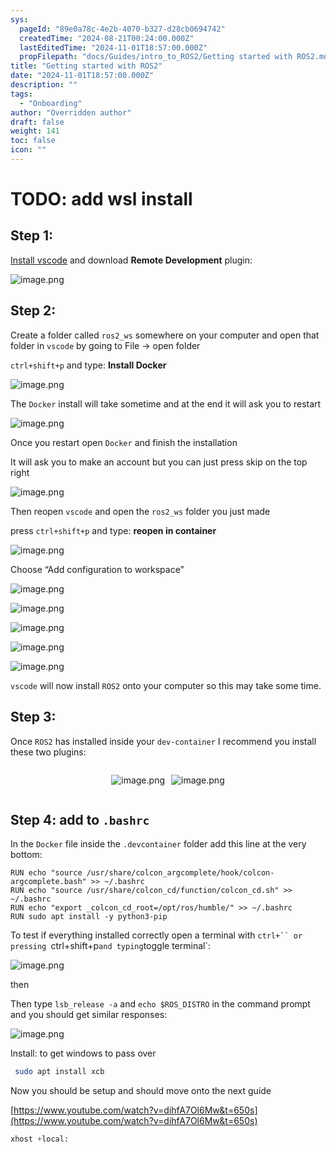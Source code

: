 ```yaml
---
sys:
  pageId: "89e0a78c-4e2b-4070-b327-d28cb0694742"
  createdTime: "2024-08-21T00:24:00.000Z"
  lastEditedTime: "2024-11-01T18:57:00.000Z"
  propFilepath: "docs/Guides/intro_to_ROS2/Getting started with ROS2.md"
title: "Getting started with ROS2"
date: "2024-11-01T18:57:00.000Z"
description: ""
tags:
  - "Onboarding"
author: "Overridden author"
draft: false
weight: 141
toc: false
icon: ""
---
```


# TODO: add wsl install

## Step 1:

[Install vscode](https://code.visualstudio.com/download) and download **Remote Development** plugin:

![image.png](https://prod-files-secure.s3.us-west-2.amazonaws.com/d518164a-d88e-44d1-a4ee-3adb3bd8bce0/efb52993-1881-4a40-b95e-6f020334f022/image.png?X-Amz-Algorithm=AWS4-HMAC-SHA256&X-Amz-Content-Sha256=UNSIGNED-PAYLOAD&X-Amz-Credential=ASIAZI2LB466WJLQYZIF%2F20250218%2Fus-west-2%2Fs3%2Faws4_request&X-Amz-Date=20250218T040949Z&X-Amz-Expires=3600&X-Amz-Security-Token=IQoJb3JpZ2luX2VjEFwaCXVzLXdlc3QtMiJHMEUCIQDHGck%2FL1FKeii1sAfab0WB81gxuBv9vjfaFY473dpxbgIgRA9quRR8J5TsJDSiCjm8Pxl%2FhwjP5M676RTbEUK1tHwqiAQIhf%2F%2F%2F%2F%2F%2F%2F%2F%2F%2FARAAGgw2Mzc0MjMxODM4MDUiDGspVN9YCa0t0YM%2F2CrcAy2ilzEalFU71M5BXW1qEbEgN3v4%2FIAXxhAastbSb9W1%2BOGZvopqmBOb0iPGXa0icCBD3eTY49iOLOcAX3cR1LvUkb6JBJeFOoVFK0inyQVJci%2FuHmoZojxk0RbeePwUfDYC1ll4SmN4Rpd06GLGwrLdlVOkqz1zLeog20GwdqACQItFaxUUVR5Xx39tNQEkXa3LKp9i%2FWuP1AQsNH6M1DDAkTqSfgf8X3MWil3xZcYjJucs6fc8YtAWbLuB3tQoui%2BkXXn%2Bks8M8S%2BtmR7Rp63ppAr4x4Da9VO9wvB48e2G7uYzo57D19RY8LLeHkOVgRFuD%2Bein5mrotKRDpvun2tJOJklSqgwuq3TN%2FSTiubbjF9XLOda91nvCRPm7VnqnMUaUf%2B5Depy%2Fsa19BVEsorRTLsHat5QdGGOTSOFf5q%2BoXiejh%2B%2FK2q6vWeQwwoVdHQq1JrK%2BGKctSgjrfeJ7I%2FQM3zBbjlRfGPEWuDKZq%2BYGjEAdDaA1TeSnYa5S%2BcWHJCe%2Br%2BSpp4Vy6fXjLWHwh8Pl%2B76ysfNuvxi6Wb7Clk2gIS7dlJqaOh2rMxfD2a3glIDk0cqL8%2F3VgYrd5Qwv45GAseKsov0w%2BJQBOI2uFIpAklFft0XI5GbRLlKMN%2BM0L0GOqUBFZtAleEGgSR7cZznwWElcqUkcf4D3OhiwBRSRVJQEQsX8q52M8K5eb1LDgFtBmgAbTXwttGiwre%2FssMdHO4sjN%2FTUIy526%2BnrVnLfG4eCGKID0iMd8preuJvosucwHV85dJQkV2EFP9EIR%2FgEseD%2BEIPZgxq9ECDxkfNLI0XkkKMm7iMMNmC7eassywbJcPLpx%2Boc%2FX6%2BU%2FPdHkxCDAMOeDx9%2FXI&X-Amz-Signature=8a2c96e2f05e5b204f49ec1d6d81f40aed24f05316f1b7359f962122837dea7d&X-Amz-SignedHeaders=host&x-id=GetObject)

## Step 2:

Create a folder called `ros2_ws` somewhere on your computer and open that folder in `vscode` by going to File → open folder 

`ctrl+shift+p` and type: **Install Docker**

![image.png](https://prod-files-secure.s3.us-west-2.amazonaws.com/d518164a-d88e-44d1-a4ee-3adb3bd8bce0/2269dc0e-1cd5-47ff-bceb-c04ad9b2eab0/image.png?X-Amz-Algorithm=AWS4-HMAC-SHA256&X-Amz-Content-Sha256=UNSIGNED-PAYLOAD&X-Amz-Credential=ASIAZI2LB466WJLQYZIF%2F20250218%2Fus-west-2%2Fs3%2Faws4_request&X-Amz-Date=20250218T040949Z&X-Amz-Expires=3600&X-Amz-Security-Token=IQoJb3JpZ2luX2VjEFwaCXVzLXdlc3QtMiJHMEUCIQDHGck%2FL1FKeii1sAfab0WB81gxuBv9vjfaFY473dpxbgIgRA9quRR8J5TsJDSiCjm8Pxl%2FhwjP5M676RTbEUK1tHwqiAQIhf%2F%2F%2F%2F%2F%2F%2F%2F%2F%2FARAAGgw2Mzc0MjMxODM4MDUiDGspVN9YCa0t0YM%2F2CrcAy2ilzEalFU71M5BXW1qEbEgN3v4%2FIAXxhAastbSb9W1%2BOGZvopqmBOb0iPGXa0icCBD3eTY49iOLOcAX3cR1LvUkb6JBJeFOoVFK0inyQVJci%2FuHmoZojxk0RbeePwUfDYC1ll4SmN4Rpd06GLGwrLdlVOkqz1zLeog20GwdqACQItFaxUUVR5Xx39tNQEkXa3LKp9i%2FWuP1AQsNH6M1DDAkTqSfgf8X3MWil3xZcYjJucs6fc8YtAWbLuB3tQoui%2BkXXn%2Bks8M8S%2BtmR7Rp63ppAr4x4Da9VO9wvB48e2G7uYzo57D19RY8LLeHkOVgRFuD%2Bein5mrotKRDpvun2tJOJklSqgwuq3TN%2FSTiubbjF9XLOda91nvCRPm7VnqnMUaUf%2B5Depy%2Fsa19BVEsorRTLsHat5QdGGOTSOFf5q%2BoXiejh%2B%2FK2q6vWeQwwoVdHQq1JrK%2BGKctSgjrfeJ7I%2FQM3zBbjlRfGPEWuDKZq%2BYGjEAdDaA1TeSnYa5S%2BcWHJCe%2Br%2BSpp4Vy6fXjLWHwh8Pl%2B76ysfNuvxi6Wb7Clk2gIS7dlJqaOh2rMxfD2a3glIDk0cqL8%2F3VgYrd5Qwv45GAseKsov0w%2BJQBOI2uFIpAklFft0XI5GbRLlKMN%2BM0L0GOqUBFZtAleEGgSR7cZznwWElcqUkcf4D3OhiwBRSRVJQEQsX8q52M8K5eb1LDgFtBmgAbTXwttGiwre%2FssMdHO4sjN%2FTUIy526%2BnrVnLfG4eCGKID0iMd8preuJvosucwHV85dJQkV2EFP9EIR%2FgEseD%2BEIPZgxq9ECDxkfNLI0XkkKMm7iMMNmC7eassywbJcPLpx%2Boc%2FX6%2BU%2FPdHkxCDAMOeDx9%2FXI&X-Amz-Signature=81dd38d9c390fef9238e906543eabcbef2c351f0049e3d8b2bd8cb2a5961d94e&X-Amz-SignedHeaders=host&x-id=GetObject)

The `Docker` install will take sometime and at the end it will ask you to restart

![image.png](https://prod-files-secure.s3.us-west-2.amazonaws.com/d518164a-d88e-44d1-a4ee-3adb3bd8bce0/ed233f78-be33-4b1f-b89c-9c346c0e961e/image.png?X-Amz-Algorithm=AWS4-HMAC-SHA256&X-Amz-Content-Sha256=UNSIGNED-PAYLOAD&X-Amz-Credential=ASIAZI2LB466WJLQYZIF%2F20250218%2Fus-west-2%2Fs3%2Faws4_request&X-Amz-Date=20250218T040949Z&X-Amz-Expires=3600&X-Amz-Security-Token=IQoJb3JpZ2luX2VjEFwaCXVzLXdlc3QtMiJHMEUCIQDHGck%2FL1FKeii1sAfab0WB81gxuBv9vjfaFY473dpxbgIgRA9quRR8J5TsJDSiCjm8Pxl%2FhwjP5M676RTbEUK1tHwqiAQIhf%2F%2F%2F%2F%2F%2F%2F%2F%2F%2FARAAGgw2Mzc0MjMxODM4MDUiDGspVN9YCa0t0YM%2F2CrcAy2ilzEalFU71M5BXW1qEbEgN3v4%2FIAXxhAastbSb9W1%2BOGZvopqmBOb0iPGXa0icCBD3eTY49iOLOcAX3cR1LvUkb6JBJeFOoVFK0inyQVJci%2FuHmoZojxk0RbeePwUfDYC1ll4SmN4Rpd06GLGwrLdlVOkqz1zLeog20GwdqACQItFaxUUVR5Xx39tNQEkXa3LKp9i%2FWuP1AQsNH6M1DDAkTqSfgf8X3MWil3xZcYjJucs6fc8YtAWbLuB3tQoui%2BkXXn%2Bks8M8S%2BtmR7Rp63ppAr4x4Da9VO9wvB48e2G7uYzo57D19RY8LLeHkOVgRFuD%2Bein5mrotKRDpvun2tJOJklSqgwuq3TN%2FSTiubbjF9XLOda91nvCRPm7VnqnMUaUf%2B5Depy%2Fsa19BVEsorRTLsHat5QdGGOTSOFf5q%2BoXiejh%2B%2FK2q6vWeQwwoVdHQq1JrK%2BGKctSgjrfeJ7I%2FQM3zBbjlRfGPEWuDKZq%2BYGjEAdDaA1TeSnYa5S%2BcWHJCe%2Br%2BSpp4Vy6fXjLWHwh8Pl%2B76ysfNuvxi6Wb7Clk2gIS7dlJqaOh2rMxfD2a3glIDk0cqL8%2F3VgYrd5Qwv45GAseKsov0w%2BJQBOI2uFIpAklFft0XI5GbRLlKMN%2BM0L0GOqUBFZtAleEGgSR7cZznwWElcqUkcf4D3OhiwBRSRVJQEQsX8q52M8K5eb1LDgFtBmgAbTXwttGiwre%2FssMdHO4sjN%2FTUIy526%2BnrVnLfG4eCGKID0iMd8preuJvosucwHV85dJQkV2EFP9EIR%2FgEseD%2BEIPZgxq9ECDxkfNLI0XkkKMm7iMMNmC7eassywbJcPLpx%2Boc%2FX6%2BU%2FPdHkxCDAMOeDx9%2FXI&X-Amz-Signature=50e748acaf1f65ffa3c1bef0ea9ac7f51e0eaf5c35c00082573900c6dc3a8750&X-Amz-SignedHeaders=host&x-id=GetObject)

Once you restart open `Docker` and finish the installation

It will ask you to make an account but you can just press skip on the top right

![image.png](https://prod-files-secure.s3.us-west-2.amazonaws.com/d518164a-d88e-44d1-a4ee-3adb3bd8bce0/21010ad9-1659-4fd9-9f59-9932a09b2a3d/image.png?X-Amz-Algorithm=AWS4-HMAC-SHA256&X-Amz-Content-Sha256=UNSIGNED-PAYLOAD&X-Amz-Credential=ASIAZI2LB466WJLQYZIF%2F20250218%2Fus-west-2%2Fs3%2Faws4_request&X-Amz-Date=20250218T040949Z&X-Amz-Expires=3600&X-Amz-Security-Token=IQoJb3JpZ2luX2VjEFwaCXVzLXdlc3QtMiJHMEUCIQDHGck%2FL1FKeii1sAfab0WB81gxuBv9vjfaFY473dpxbgIgRA9quRR8J5TsJDSiCjm8Pxl%2FhwjP5M676RTbEUK1tHwqiAQIhf%2F%2F%2F%2F%2F%2F%2F%2F%2F%2FARAAGgw2Mzc0MjMxODM4MDUiDGspVN9YCa0t0YM%2F2CrcAy2ilzEalFU71M5BXW1qEbEgN3v4%2FIAXxhAastbSb9W1%2BOGZvopqmBOb0iPGXa0icCBD3eTY49iOLOcAX3cR1LvUkb6JBJeFOoVFK0inyQVJci%2FuHmoZojxk0RbeePwUfDYC1ll4SmN4Rpd06GLGwrLdlVOkqz1zLeog20GwdqACQItFaxUUVR5Xx39tNQEkXa3LKp9i%2FWuP1AQsNH6M1DDAkTqSfgf8X3MWil3xZcYjJucs6fc8YtAWbLuB3tQoui%2BkXXn%2Bks8M8S%2BtmR7Rp63ppAr4x4Da9VO9wvB48e2G7uYzo57D19RY8LLeHkOVgRFuD%2Bein5mrotKRDpvun2tJOJklSqgwuq3TN%2FSTiubbjF9XLOda91nvCRPm7VnqnMUaUf%2B5Depy%2Fsa19BVEsorRTLsHat5QdGGOTSOFf5q%2BoXiejh%2B%2FK2q6vWeQwwoVdHQq1JrK%2BGKctSgjrfeJ7I%2FQM3zBbjlRfGPEWuDKZq%2BYGjEAdDaA1TeSnYa5S%2BcWHJCe%2Br%2BSpp4Vy6fXjLWHwh8Pl%2B76ysfNuvxi6Wb7Clk2gIS7dlJqaOh2rMxfD2a3glIDk0cqL8%2F3VgYrd5Qwv45GAseKsov0w%2BJQBOI2uFIpAklFft0XI5GbRLlKMN%2BM0L0GOqUBFZtAleEGgSR7cZznwWElcqUkcf4D3OhiwBRSRVJQEQsX8q52M8K5eb1LDgFtBmgAbTXwttGiwre%2FssMdHO4sjN%2FTUIy526%2BnrVnLfG4eCGKID0iMd8preuJvosucwHV85dJQkV2EFP9EIR%2FgEseD%2BEIPZgxq9ECDxkfNLI0XkkKMm7iMMNmC7eassywbJcPLpx%2Boc%2FX6%2BU%2FPdHkxCDAMOeDx9%2FXI&X-Amz-Signature=c26a52132acd78beab4caeb8a463d18f8f63a69a784a33aeeb67facc19b2e6eb&X-Amz-SignedHeaders=host&x-id=GetObject)

Then reopen `vscode` and open the `ros2_ws` folder you just made

press `ctrl+shift+p` and type: **reopen in container**

![image.png](https://prod-files-secure.s3.us-west-2.amazonaws.com/d518164a-d88e-44d1-a4ee-3adb3bd8bce0/4e93b8c2-41ad-488c-8095-c74205196118/image.png?X-Amz-Algorithm=AWS4-HMAC-SHA256&X-Amz-Content-Sha256=UNSIGNED-PAYLOAD&X-Amz-Credential=ASIAZI2LB466WJLQYZIF%2F20250218%2Fus-west-2%2Fs3%2Faws4_request&X-Amz-Date=20250218T040949Z&X-Amz-Expires=3600&X-Amz-Security-Token=IQoJb3JpZ2luX2VjEFwaCXVzLXdlc3QtMiJHMEUCIQDHGck%2FL1FKeii1sAfab0WB81gxuBv9vjfaFY473dpxbgIgRA9quRR8J5TsJDSiCjm8Pxl%2FhwjP5M676RTbEUK1tHwqiAQIhf%2F%2F%2F%2F%2F%2F%2F%2F%2F%2FARAAGgw2Mzc0MjMxODM4MDUiDGspVN9YCa0t0YM%2F2CrcAy2ilzEalFU71M5BXW1qEbEgN3v4%2FIAXxhAastbSb9W1%2BOGZvopqmBOb0iPGXa0icCBD3eTY49iOLOcAX3cR1LvUkb6JBJeFOoVFK0inyQVJci%2FuHmoZojxk0RbeePwUfDYC1ll4SmN4Rpd06GLGwrLdlVOkqz1zLeog20GwdqACQItFaxUUVR5Xx39tNQEkXa3LKp9i%2FWuP1AQsNH6M1DDAkTqSfgf8X3MWil3xZcYjJucs6fc8YtAWbLuB3tQoui%2BkXXn%2Bks8M8S%2BtmR7Rp63ppAr4x4Da9VO9wvB48e2G7uYzo57D19RY8LLeHkOVgRFuD%2Bein5mrotKRDpvun2tJOJklSqgwuq3TN%2FSTiubbjF9XLOda91nvCRPm7VnqnMUaUf%2B5Depy%2Fsa19BVEsorRTLsHat5QdGGOTSOFf5q%2BoXiejh%2B%2FK2q6vWeQwwoVdHQq1JrK%2BGKctSgjrfeJ7I%2FQM3zBbjlRfGPEWuDKZq%2BYGjEAdDaA1TeSnYa5S%2BcWHJCe%2Br%2BSpp4Vy6fXjLWHwh8Pl%2B76ysfNuvxi6Wb7Clk2gIS7dlJqaOh2rMxfD2a3glIDk0cqL8%2F3VgYrd5Qwv45GAseKsov0w%2BJQBOI2uFIpAklFft0XI5GbRLlKMN%2BM0L0GOqUBFZtAleEGgSR7cZznwWElcqUkcf4D3OhiwBRSRVJQEQsX8q52M8K5eb1LDgFtBmgAbTXwttGiwre%2FssMdHO4sjN%2FTUIy526%2BnrVnLfG4eCGKID0iMd8preuJvosucwHV85dJQkV2EFP9EIR%2FgEseD%2BEIPZgxq9ECDxkfNLI0XkkKMm7iMMNmC7eassywbJcPLpx%2Boc%2FX6%2BU%2FPdHkxCDAMOeDx9%2FXI&X-Amz-Signature=a19e68b2a01e149290aef2be167b63496171860c4dcd4d20f87177fe8f5c885b&X-Amz-SignedHeaders=host&x-id=GetObject)

Choose “Add configuration to workspace”

![image.png](https://prod-files-secure.s3.us-west-2.amazonaws.com/d518164a-d88e-44d1-a4ee-3adb3bd8bce0/9560b282-5060-4989-ba37-97e7b2c22476/image.png?X-Amz-Algorithm=AWS4-HMAC-SHA256&X-Amz-Content-Sha256=UNSIGNED-PAYLOAD&X-Amz-Credential=ASIAZI2LB466WJLQYZIF%2F20250218%2Fus-west-2%2Fs3%2Faws4_request&X-Amz-Date=20250218T040949Z&X-Amz-Expires=3600&X-Amz-Security-Token=IQoJb3JpZ2luX2VjEFwaCXVzLXdlc3QtMiJHMEUCIQDHGck%2FL1FKeii1sAfab0WB81gxuBv9vjfaFY473dpxbgIgRA9quRR8J5TsJDSiCjm8Pxl%2FhwjP5M676RTbEUK1tHwqiAQIhf%2F%2F%2F%2F%2F%2F%2F%2F%2F%2FARAAGgw2Mzc0MjMxODM4MDUiDGspVN9YCa0t0YM%2F2CrcAy2ilzEalFU71M5BXW1qEbEgN3v4%2FIAXxhAastbSb9W1%2BOGZvopqmBOb0iPGXa0icCBD3eTY49iOLOcAX3cR1LvUkb6JBJeFOoVFK0inyQVJci%2FuHmoZojxk0RbeePwUfDYC1ll4SmN4Rpd06GLGwrLdlVOkqz1zLeog20GwdqACQItFaxUUVR5Xx39tNQEkXa3LKp9i%2FWuP1AQsNH6M1DDAkTqSfgf8X3MWil3xZcYjJucs6fc8YtAWbLuB3tQoui%2BkXXn%2Bks8M8S%2BtmR7Rp63ppAr4x4Da9VO9wvB48e2G7uYzo57D19RY8LLeHkOVgRFuD%2Bein5mrotKRDpvun2tJOJklSqgwuq3TN%2FSTiubbjF9XLOda91nvCRPm7VnqnMUaUf%2B5Depy%2Fsa19BVEsorRTLsHat5QdGGOTSOFf5q%2BoXiejh%2B%2FK2q6vWeQwwoVdHQq1JrK%2BGKctSgjrfeJ7I%2FQM3zBbjlRfGPEWuDKZq%2BYGjEAdDaA1TeSnYa5S%2BcWHJCe%2Br%2BSpp4Vy6fXjLWHwh8Pl%2B76ysfNuvxi6Wb7Clk2gIS7dlJqaOh2rMxfD2a3glIDk0cqL8%2F3VgYrd5Qwv45GAseKsov0w%2BJQBOI2uFIpAklFft0XI5GbRLlKMN%2BM0L0GOqUBFZtAleEGgSR7cZznwWElcqUkcf4D3OhiwBRSRVJQEQsX8q52M8K5eb1LDgFtBmgAbTXwttGiwre%2FssMdHO4sjN%2FTUIy526%2BnrVnLfG4eCGKID0iMd8preuJvosucwHV85dJQkV2EFP9EIR%2FgEseD%2BEIPZgxq9ECDxkfNLI0XkkKMm7iMMNmC7eassywbJcPLpx%2Boc%2FX6%2BU%2FPdHkxCDAMOeDx9%2FXI&X-Amz-Signature=7fb7fcdb58f3014b05e0bffd6f26dc8f94ae9cfda8b76b96a017eda27837ee83&X-Amz-SignedHeaders=host&x-id=GetObject)

![image.png](https://prod-files-secure.s3.us-west-2.amazonaws.com/d518164a-d88e-44d1-a4ee-3adb3bd8bce0/2ee63f81-886b-48e8-a553-dc6e5eac99e4/image.png?X-Amz-Algorithm=AWS4-HMAC-SHA256&X-Amz-Content-Sha256=UNSIGNED-PAYLOAD&X-Amz-Credential=ASIAZI2LB466WJLQYZIF%2F20250218%2Fus-west-2%2Fs3%2Faws4_request&X-Amz-Date=20250218T040949Z&X-Amz-Expires=3600&X-Amz-Security-Token=IQoJb3JpZ2luX2VjEFwaCXVzLXdlc3QtMiJHMEUCIQDHGck%2FL1FKeii1sAfab0WB81gxuBv9vjfaFY473dpxbgIgRA9quRR8J5TsJDSiCjm8Pxl%2FhwjP5M676RTbEUK1tHwqiAQIhf%2F%2F%2F%2F%2F%2F%2F%2F%2F%2FARAAGgw2Mzc0MjMxODM4MDUiDGspVN9YCa0t0YM%2F2CrcAy2ilzEalFU71M5BXW1qEbEgN3v4%2FIAXxhAastbSb9W1%2BOGZvopqmBOb0iPGXa0icCBD3eTY49iOLOcAX3cR1LvUkb6JBJeFOoVFK0inyQVJci%2FuHmoZojxk0RbeePwUfDYC1ll4SmN4Rpd06GLGwrLdlVOkqz1zLeog20GwdqACQItFaxUUVR5Xx39tNQEkXa3LKp9i%2FWuP1AQsNH6M1DDAkTqSfgf8X3MWil3xZcYjJucs6fc8YtAWbLuB3tQoui%2BkXXn%2Bks8M8S%2BtmR7Rp63ppAr4x4Da9VO9wvB48e2G7uYzo57D19RY8LLeHkOVgRFuD%2Bein5mrotKRDpvun2tJOJklSqgwuq3TN%2FSTiubbjF9XLOda91nvCRPm7VnqnMUaUf%2B5Depy%2Fsa19BVEsorRTLsHat5QdGGOTSOFf5q%2BoXiejh%2B%2FK2q6vWeQwwoVdHQq1JrK%2BGKctSgjrfeJ7I%2FQM3zBbjlRfGPEWuDKZq%2BYGjEAdDaA1TeSnYa5S%2BcWHJCe%2Br%2BSpp4Vy6fXjLWHwh8Pl%2B76ysfNuvxi6Wb7Clk2gIS7dlJqaOh2rMxfD2a3glIDk0cqL8%2F3VgYrd5Qwv45GAseKsov0w%2BJQBOI2uFIpAklFft0XI5GbRLlKMN%2BM0L0GOqUBFZtAleEGgSR7cZznwWElcqUkcf4D3OhiwBRSRVJQEQsX8q52M8K5eb1LDgFtBmgAbTXwttGiwre%2FssMdHO4sjN%2FTUIy526%2BnrVnLfG4eCGKID0iMd8preuJvosucwHV85dJQkV2EFP9EIR%2FgEseD%2BEIPZgxq9ECDxkfNLI0XkkKMm7iMMNmC7eassywbJcPLpx%2Boc%2FX6%2BU%2FPdHkxCDAMOeDx9%2FXI&X-Amz-Signature=7df6eb4b481d1e18fde3d939ef0b9766b5280d340fcdeecfb4904dd8a873628c&X-Amz-SignedHeaders=host&x-id=GetObject)

![image.png](https://prod-files-secure.s3.us-west-2.amazonaws.com/d518164a-d88e-44d1-a4ee-3adb3bd8bce0/ae1580b2-b048-407e-aed9-b584224a7a04/image.png?X-Amz-Algorithm=AWS4-HMAC-SHA256&X-Amz-Content-Sha256=UNSIGNED-PAYLOAD&X-Amz-Credential=ASIAZI2LB466WJLQYZIF%2F20250218%2Fus-west-2%2Fs3%2Faws4_request&X-Amz-Date=20250218T040949Z&X-Amz-Expires=3600&X-Amz-Security-Token=IQoJb3JpZ2luX2VjEFwaCXVzLXdlc3QtMiJHMEUCIQDHGck%2FL1FKeii1sAfab0WB81gxuBv9vjfaFY473dpxbgIgRA9quRR8J5TsJDSiCjm8Pxl%2FhwjP5M676RTbEUK1tHwqiAQIhf%2F%2F%2F%2F%2F%2F%2F%2F%2F%2FARAAGgw2Mzc0MjMxODM4MDUiDGspVN9YCa0t0YM%2F2CrcAy2ilzEalFU71M5BXW1qEbEgN3v4%2FIAXxhAastbSb9W1%2BOGZvopqmBOb0iPGXa0icCBD3eTY49iOLOcAX3cR1LvUkb6JBJeFOoVFK0inyQVJci%2FuHmoZojxk0RbeePwUfDYC1ll4SmN4Rpd06GLGwrLdlVOkqz1zLeog20GwdqACQItFaxUUVR5Xx39tNQEkXa3LKp9i%2FWuP1AQsNH6M1DDAkTqSfgf8X3MWil3xZcYjJucs6fc8YtAWbLuB3tQoui%2BkXXn%2Bks8M8S%2BtmR7Rp63ppAr4x4Da9VO9wvB48e2G7uYzo57D19RY8LLeHkOVgRFuD%2Bein5mrotKRDpvun2tJOJklSqgwuq3TN%2FSTiubbjF9XLOda91nvCRPm7VnqnMUaUf%2B5Depy%2Fsa19BVEsorRTLsHat5QdGGOTSOFf5q%2BoXiejh%2B%2FK2q6vWeQwwoVdHQq1JrK%2BGKctSgjrfeJ7I%2FQM3zBbjlRfGPEWuDKZq%2BYGjEAdDaA1TeSnYa5S%2BcWHJCe%2Br%2BSpp4Vy6fXjLWHwh8Pl%2B76ysfNuvxi6Wb7Clk2gIS7dlJqaOh2rMxfD2a3glIDk0cqL8%2F3VgYrd5Qwv45GAseKsov0w%2BJQBOI2uFIpAklFft0XI5GbRLlKMN%2BM0L0GOqUBFZtAleEGgSR7cZznwWElcqUkcf4D3OhiwBRSRVJQEQsX8q52M8K5eb1LDgFtBmgAbTXwttGiwre%2FssMdHO4sjN%2FTUIy526%2BnrVnLfG4eCGKID0iMd8preuJvosucwHV85dJQkV2EFP9EIR%2FgEseD%2BEIPZgxq9ECDxkfNLI0XkkKMm7iMMNmC7eassywbJcPLpx%2Boc%2FX6%2BU%2FPdHkxCDAMOeDx9%2FXI&X-Amz-Signature=c02e868073d19b8a63602ce633642271651b8d0a16876c002441584d3342d717&X-Amz-SignedHeaders=host&x-id=GetObject)

![image.png](https://prod-files-secure.s3.us-west-2.amazonaws.com/d518164a-d88e-44d1-a4ee-3adb3bd8bce0/53255b28-f75e-430f-b9e3-c0ac8577e42b/image.png?X-Amz-Algorithm=AWS4-HMAC-SHA256&X-Amz-Content-Sha256=UNSIGNED-PAYLOAD&X-Amz-Credential=ASIAZI2LB466WJLQYZIF%2F20250218%2Fus-west-2%2Fs3%2Faws4_request&X-Amz-Date=20250218T040949Z&X-Amz-Expires=3600&X-Amz-Security-Token=IQoJb3JpZ2luX2VjEFwaCXVzLXdlc3QtMiJHMEUCIQDHGck%2FL1FKeii1sAfab0WB81gxuBv9vjfaFY473dpxbgIgRA9quRR8J5TsJDSiCjm8Pxl%2FhwjP5M676RTbEUK1tHwqiAQIhf%2F%2F%2F%2F%2F%2F%2F%2F%2F%2FARAAGgw2Mzc0MjMxODM4MDUiDGspVN9YCa0t0YM%2F2CrcAy2ilzEalFU71M5BXW1qEbEgN3v4%2FIAXxhAastbSb9W1%2BOGZvopqmBOb0iPGXa0icCBD3eTY49iOLOcAX3cR1LvUkb6JBJeFOoVFK0inyQVJci%2FuHmoZojxk0RbeePwUfDYC1ll4SmN4Rpd06GLGwrLdlVOkqz1zLeog20GwdqACQItFaxUUVR5Xx39tNQEkXa3LKp9i%2FWuP1AQsNH6M1DDAkTqSfgf8X3MWil3xZcYjJucs6fc8YtAWbLuB3tQoui%2BkXXn%2Bks8M8S%2BtmR7Rp63ppAr4x4Da9VO9wvB48e2G7uYzo57D19RY8LLeHkOVgRFuD%2Bein5mrotKRDpvun2tJOJklSqgwuq3TN%2FSTiubbjF9XLOda91nvCRPm7VnqnMUaUf%2B5Depy%2Fsa19BVEsorRTLsHat5QdGGOTSOFf5q%2BoXiejh%2B%2FK2q6vWeQwwoVdHQq1JrK%2BGKctSgjrfeJ7I%2FQM3zBbjlRfGPEWuDKZq%2BYGjEAdDaA1TeSnYa5S%2BcWHJCe%2Br%2BSpp4Vy6fXjLWHwh8Pl%2B76ysfNuvxi6Wb7Clk2gIS7dlJqaOh2rMxfD2a3glIDk0cqL8%2F3VgYrd5Qwv45GAseKsov0w%2BJQBOI2uFIpAklFft0XI5GbRLlKMN%2BM0L0GOqUBFZtAleEGgSR7cZznwWElcqUkcf4D3OhiwBRSRVJQEQsX8q52M8K5eb1LDgFtBmgAbTXwttGiwre%2FssMdHO4sjN%2FTUIy526%2BnrVnLfG4eCGKID0iMd8preuJvosucwHV85dJQkV2EFP9EIR%2FgEseD%2BEIPZgxq9ECDxkfNLI0XkkKMm7iMMNmC7eassywbJcPLpx%2Boc%2FX6%2BU%2FPdHkxCDAMOeDx9%2FXI&X-Amz-Signature=c0c50068f4437342ddd72249ee154a738bf0b8f9e82b0841fe8221ebce59eef7&X-Amz-SignedHeaders=host&x-id=GetObject)

![image.png](https://prod-files-secure.s3.us-west-2.amazonaws.com/d518164a-d88e-44d1-a4ee-3adb3bd8bce0/7c562767-5af9-4ffb-97d1-327bcdf4ee00/image.png?X-Amz-Algorithm=AWS4-HMAC-SHA256&X-Amz-Content-Sha256=UNSIGNED-PAYLOAD&X-Amz-Credential=ASIAZI2LB466WJLQYZIF%2F20250218%2Fus-west-2%2Fs3%2Faws4_request&X-Amz-Date=20250218T040949Z&X-Amz-Expires=3600&X-Amz-Security-Token=IQoJb3JpZ2luX2VjEFwaCXVzLXdlc3QtMiJHMEUCIQDHGck%2FL1FKeii1sAfab0WB81gxuBv9vjfaFY473dpxbgIgRA9quRR8J5TsJDSiCjm8Pxl%2FhwjP5M676RTbEUK1tHwqiAQIhf%2F%2F%2F%2F%2F%2F%2F%2F%2F%2FARAAGgw2Mzc0MjMxODM4MDUiDGspVN9YCa0t0YM%2F2CrcAy2ilzEalFU71M5BXW1qEbEgN3v4%2FIAXxhAastbSb9W1%2BOGZvopqmBOb0iPGXa0icCBD3eTY49iOLOcAX3cR1LvUkb6JBJeFOoVFK0inyQVJci%2FuHmoZojxk0RbeePwUfDYC1ll4SmN4Rpd06GLGwrLdlVOkqz1zLeog20GwdqACQItFaxUUVR5Xx39tNQEkXa3LKp9i%2FWuP1AQsNH6M1DDAkTqSfgf8X3MWil3xZcYjJucs6fc8YtAWbLuB3tQoui%2BkXXn%2Bks8M8S%2BtmR7Rp63ppAr4x4Da9VO9wvB48e2G7uYzo57D19RY8LLeHkOVgRFuD%2Bein5mrotKRDpvun2tJOJklSqgwuq3TN%2FSTiubbjF9XLOda91nvCRPm7VnqnMUaUf%2B5Depy%2Fsa19BVEsorRTLsHat5QdGGOTSOFf5q%2BoXiejh%2B%2FK2q6vWeQwwoVdHQq1JrK%2BGKctSgjrfeJ7I%2FQM3zBbjlRfGPEWuDKZq%2BYGjEAdDaA1TeSnYa5S%2BcWHJCe%2Br%2BSpp4Vy6fXjLWHwh8Pl%2B76ysfNuvxi6Wb7Clk2gIS7dlJqaOh2rMxfD2a3glIDk0cqL8%2F3VgYrd5Qwv45GAseKsov0w%2BJQBOI2uFIpAklFft0XI5GbRLlKMN%2BM0L0GOqUBFZtAleEGgSR7cZznwWElcqUkcf4D3OhiwBRSRVJQEQsX8q52M8K5eb1LDgFtBmgAbTXwttGiwre%2FssMdHO4sjN%2FTUIy526%2BnrVnLfG4eCGKID0iMd8preuJvosucwHV85dJQkV2EFP9EIR%2FgEseD%2BEIPZgxq9ECDxkfNLI0XkkKMm7iMMNmC7eassywbJcPLpx%2Boc%2FX6%2BU%2FPdHkxCDAMOeDx9%2FXI&X-Amz-Signature=ddc60536184ace3e08af7f3d5dac86e83171eb60ad8d00e3b5ec2e5c85ba91aa&X-Amz-SignedHeaders=host&x-id=GetObject)

`vscode` will now install `ROS2` onto your computer so this may take some time.

## Step 3:

Once `ROS2` has installed inside your `dev-container` I recommend you install these two plugins:

<div style="display: flex;flex-direction: row; column-gap:10px; max-width: 630px;justify-content: center;">
<div>

![image.png](https://prod-files-secure.s3.us-west-2.amazonaws.com/d518164a-d88e-44d1-a4ee-3adb3bd8bce0/3fc3d550-5a54-4ba1-ba6b-faa01cdb7369/image.png?X-Amz-Algorithm=AWS4-HMAC-SHA256&X-Amz-Content-Sha256=UNSIGNED-PAYLOAD&X-Amz-Credential=ASIAZI2LB4666BWZOETT%2F20250218%2Fus-west-2%2Fs3%2Faws4_request&X-Amz-Date=20250218T040951Z&X-Amz-Expires=3600&X-Amz-Security-Token=IQoJb3JpZ2luX2VjEFwaCXVzLXdlc3QtMiJHMEUCIG8bK%2FjHaj4CMD6IKusPkd%2FZsdBFcRUTlZjYrjL7EuwCAiEAogk59wWfYp6ThTMCxw5u7dJAEEu1te63H4aX%2BeLNIXoqiAQIhf%2F%2F%2F%2F%2F%2F%2F%2F%2F%2FARAAGgw2Mzc0MjMxODM4MDUiDAwjglLt4e%2BVujhZ7ircA%2FG%2BvZD78YMjRRvl0NZhF%2FmueJRhyrdnsISIIcbbwbcvEA4rKXwMiBiqKCwalp92dsimMQc3p%2BELo%2BP%2FdDQLUTBYsrfH%2FlLdMyVX7xW52v5pcgN2xX910HNLEGCxe3bhVG%2BF11CMKtbi0b44Rcrx2p%2BsTECq0bJ36NAYp%2BtmCTMdPcZVmUkl3vrfKz2WL90eBqrTkO1K%2BPOiVX0fYeX4nQkGmYM8UJ%2F12f%2FWfMm5RNjyRV2lqFl4vhatoL10%2BVge9zopKyAZysq7qekiJCrRM%2FQV5w35s29%2FPJDB5u3PX76Sw7heY15ces8in5T%2FmBPe0u%2FWLrOSLUHTZtkTkPa2XEVD78Jxr75X%2Fr7YzZ6W%2BS0lc5e3S0XOI%2BaUy%2F9h86Ibh0Fog9PCJf%2BkaujscvbsiJuJnTHSOGLVYy3G1JE26T64TxIx1ak5FItD%2FB7v0y50BM8UBidm0V5g5QqcNn1y%2BADt2ekwK5J5qyGwp%2FdMrY%2FkI1rPNNWoXTkhX4PGN4Q%2FMWwjH0om4htJilgAKGkeJCMpvb80SxHNyBnGSmnC7DUbVjyu2TjHyF2JejbX8q7Lp9AlxwkwdNwRLKsGh%2BzkMkoIjNZoTVHQ8DcfuJUfT9knAWTc5PUeczu1BEhgMLyM0L0GOqUBpKg6MllxD93xgO4eztjW50rAZ0bFPi0s6vJrYp0XywLahww3ujBC7ix9dvYe2bc3fwjClXZ3xYKL2dxt8iOm4%2BHRUShzghZgwRmBKY1W4w1IUDlVkS58OrM6JntkTx23QNS3H31tB1ywjBbn5fSddpPldZOHQQqjatmSVp8sskET8bKZAUH98q1LTBB%2FVxdYWzy%2BI4lirK2hhgr645iNeHODYrO1&X-Amz-Signature=c6be4ff921cbb518a10790e76cf95e7c407c2ad9013633d135930c003673e572&X-Amz-SignedHeaders=host&x-id=GetObject)

</div>
<div>

![image.png](https://prod-files-secure.s3.us-west-2.amazonaws.com/d518164a-d88e-44d1-a4ee-3adb3bd8bce0/d994cc66-13c2-4093-a5a3-f84cf4601a82/image.png?X-Amz-Algorithm=AWS4-HMAC-SHA256&X-Amz-Content-Sha256=UNSIGNED-PAYLOAD&X-Amz-Credential=ASIAZI2LB466VVMEJG24%2F20250218%2Fus-west-2%2Fs3%2Faws4_request&X-Amz-Date=20250218T040951Z&X-Amz-Expires=3600&X-Amz-Security-Token=IQoJb3JpZ2luX2VjEFwaCXVzLXdlc3QtMiJHMEUCIA6MIwjNNyeukZFb0ccXVT1IotLaXQITmeT3%2BmQl2bxBAiEAt8Jc8I0qrl%2BEVJHfJjQtOAxz0IoeyT%2FvblcdEn7Ie%2BMqiAQIhf%2F%2F%2F%2F%2F%2F%2F%2F%2F%2FARAAGgw2Mzc0MjMxODM4MDUiDB3Oh%2F6f9VH8ebnPEircAy9Kp0v%2F2FQmgMZmZPdC%2FiVyfKkR94uLuiOAsn2U3QIZLOVEbBe45dMiu%2FbJ%2FqJMeCKlii8qflparFeEdpgC5K150GfxZEjlPjAguTY93QNcPwtYMBRMBSWmbfjZjpMZ7CQ4%2BpuMyNo6ut9sNityrA83gUbB3vrnJ3kh8Y8b9OUVLDVF%2B4S39%2Bv8PVCpHMakvIIN%2FMarhqUBcFaOOiK3GMdewNtZ1BX5CvSauNJXl3sYMGikwlRs2zwBryihN%2BtqJG4PLzrhC4njwGgJqRyCoOKhdU8LHQ9APdlGw98HiR4hGABumK74acPk6ZgHdbesC%2F14KaLlQuAL6riV3a8Kfdl7UVbtEVZqFcs2JA3PhY7%2Fehw5TAeREyaL1k%2BjvMdA3zA4jhqY6gYlBuwzbjMsVR8th0uq7gD1iIqNnR06BjwMyNvEBe9sHxdJyISM9EUgX9Rjzf0SscdUSqZGnFpl3BS38iWbxFtAQXJy6stcVG44Vvvqw7x0YYAmUaSlf%2Bqa4EOxcO9jEK%2FuVvCntveGlrv9KnHomPQY5p6m2lasABMUvJrYcTAPKe0m%2B3vooAPeAOhVBghH0o9G92%2BKADUq9pcLuD4PMLcyB6xmsWRUMSwB1CRzbnWromGLGZXgMLKM0L0GOqUBRHJsfXJdkTSJnUeZdWiu74W%2BEFvgXcXmZpfiH1FY2lZt%2BWJ0k7MQVxqvTWGhSJfNzbFlbrHJj4M6PrRM7%2FS5RetzwoTk9juZmgyLFzplEfdbjLLI5z%2B2y%2FEKy%2BCVTzbM4eRDpUy2j3gdslA4AIfgKtihtAqck1W2S4fbBwJklFRR0x27vweXi4YoII5JpvpB%2BI2u%2FoEQja%2B%2B2e70WF640c2dJtE9&X-Amz-Signature=ad63ec353d3cf27a0d11031d3f3536b7e137f957613becdd98f623f29a8ff7f2&X-Amz-SignedHeaders=host&x-id=GetObject)

</div>
</div>

## Step 4: add to `.bashrc`

In the `Docker` file inside the `.devcontainer` folder add this line at the very bottom: 

```docker
RUN echo "source /usr/share/colcon_argcomplete/hook/colcon-argcomplete.bash" >> ~/.bashrc
RUN echo "source /usr/share/colcon_cd/function/colcon_cd.sh" >> ~/.bashrc
RUN echo "export _colcon_cd_root=/opt/ros/humble/" >> ~/.bashrc
RUN sudo apt install -y python3-pip 
```

To test if everything installed correctly open a terminal with `ctrl+`` or pressing `ctrl+shift+p` and typing `toggle terminal`:

![image.png](https://prod-files-secure.s3.us-west-2.amazonaws.com/d518164a-d88e-44d1-a4ee-3adb3bd8bce0/6a4943d8-b04e-4c02-9a58-775f3384d1a5/image.png?X-Amz-Algorithm=AWS4-HMAC-SHA256&X-Amz-Content-Sha256=UNSIGNED-PAYLOAD&X-Amz-Credential=ASIAZI2LB466WJLQYZIF%2F20250218%2Fus-west-2%2Fs3%2Faws4_request&X-Amz-Date=20250218T040949Z&X-Amz-Expires=3600&X-Amz-Security-Token=IQoJb3JpZ2luX2VjEFwaCXVzLXdlc3QtMiJHMEUCIQDHGck%2FL1FKeii1sAfab0WB81gxuBv9vjfaFY473dpxbgIgRA9quRR8J5TsJDSiCjm8Pxl%2FhwjP5M676RTbEUK1tHwqiAQIhf%2F%2F%2F%2F%2F%2F%2F%2F%2F%2FARAAGgw2Mzc0MjMxODM4MDUiDGspVN9YCa0t0YM%2F2CrcAy2ilzEalFU71M5BXW1qEbEgN3v4%2FIAXxhAastbSb9W1%2BOGZvopqmBOb0iPGXa0icCBD3eTY49iOLOcAX3cR1LvUkb6JBJeFOoVFK0inyQVJci%2FuHmoZojxk0RbeePwUfDYC1ll4SmN4Rpd06GLGwrLdlVOkqz1zLeog20GwdqACQItFaxUUVR5Xx39tNQEkXa3LKp9i%2FWuP1AQsNH6M1DDAkTqSfgf8X3MWil3xZcYjJucs6fc8YtAWbLuB3tQoui%2BkXXn%2Bks8M8S%2BtmR7Rp63ppAr4x4Da9VO9wvB48e2G7uYzo57D19RY8LLeHkOVgRFuD%2Bein5mrotKRDpvun2tJOJklSqgwuq3TN%2FSTiubbjF9XLOda91nvCRPm7VnqnMUaUf%2B5Depy%2Fsa19BVEsorRTLsHat5QdGGOTSOFf5q%2BoXiejh%2B%2FK2q6vWeQwwoVdHQq1JrK%2BGKctSgjrfeJ7I%2FQM3zBbjlRfGPEWuDKZq%2BYGjEAdDaA1TeSnYa5S%2BcWHJCe%2Br%2BSpp4Vy6fXjLWHwh8Pl%2B76ysfNuvxi6Wb7Clk2gIS7dlJqaOh2rMxfD2a3glIDk0cqL8%2F3VgYrd5Qwv45GAseKsov0w%2BJQBOI2uFIpAklFft0XI5GbRLlKMN%2BM0L0GOqUBFZtAleEGgSR7cZznwWElcqUkcf4D3OhiwBRSRVJQEQsX8q52M8K5eb1LDgFtBmgAbTXwttGiwre%2FssMdHO4sjN%2FTUIy526%2BnrVnLfG4eCGKID0iMd8preuJvosucwHV85dJQkV2EFP9EIR%2FgEseD%2BEIPZgxq9ECDxkfNLI0XkkKMm7iMMNmC7eassywbJcPLpx%2Boc%2FX6%2BU%2FPdHkxCDAMOeDx9%2FXI&X-Amz-Signature=c26c1a2e77d9ea46538f8b93225ce4fd045858b1327b37d32d51dbfe65d8b78c&X-Amz-SignedHeaders=host&x-id=GetObject)

then 

Then type `lsb_release -a` and `echo $ROS_DISTRO` in the command prompt and you should get similar responses:

![image.png](https://prod-files-secure.s3.us-west-2.amazonaws.com/d518164a-d88e-44d1-a4ee-3adb3bd8bce0/3e635dec-a805-4e85-8b9e-d000e5b71a4e/image.png?X-Amz-Algorithm=AWS4-HMAC-SHA256&X-Amz-Content-Sha256=UNSIGNED-PAYLOAD&X-Amz-Credential=ASIAZI2LB466WJLQYZIF%2F20250218%2Fus-west-2%2Fs3%2Faws4_request&X-Amz-Date=20250218T040949Z&X-Amz-Expires=3600&X-Amz-Security-Token=IQoJb3JpZ2luX2VjEFwaCXVzLXdlc3QtMiJHMEUCIQDHGck%2FL1FKeii1sAfab0WB81gxuBv9vjfaFY473dpxbgIgRA9quRR8J5TsJDSiCjm8Pxl%2FhwjP5M676RTbEUK1tHwqiAQIhf%2F%2F%2F%2F%2F%2F%2F%2F%2F%2FARAAGgw2Mzc0MjMxODM4MDUiDGspVN9YCa0t0YM%2F2CrcAy2ilzEalFU71M5BXW1qEbEgN3v4%2FIAXxhAastbSb9W1%2BOGZvopqmBOb0iPGXa0icCBD3eTY49iOLOcAX3cR1LvUkb6JBJeFOoVFK0inyQVJci%2FuHmoZojxk0RbeePwUfDYC1ll4SmN4Rpd06GLGwrLdlVOkqz1zLeog20GwdqACQItFaxUUVR5Xx39tNQEkXa3LKp9i%2FWuP1AQsNH6M1DDAkTqSfgf8X3MWil3xZcYjJucs6fc8YtAWbLuB3tQoui%2BkXXn%2Bks8M8S%2BtmR7Rp63ppAr4x4Da9VO9wvB48e2G7uYzo57D19RY8LLeHkOVgRFuD%2Bein5mrotKRDpvun2tJOJklSqgwuq3TN%2FSTiubbjF9XLOda91nvCRPm7VnqnMUaUf%2B5Depy%2Fsa19BVEsorRTLsHat5QdGGOTSOFf5q%2BoXiejh%2B%2FK2q6vWeQwwoVdHQq1JrK%2BGKctSgjrfeJ7I%2FQM3zBbjlRfGPEWuDKZq%2BYGjEAdDaA1TeSnYa5S%2BcWHJCe%2Br%2BSpp4Vy6fXjLWHwh8Pl%2B76ysfNuvxi6Wb7Clk2gIS7dlJqaOh2rMxfD2a3glIDk0cqL8%2F3VgYrd5Qwv45GAseKsov0w%2BJQBOI2uFIpAklFft0XI5GbRLlKMN%2BM0L0GOqUBFZtAleEGgSR7cZznwWElcqUkcf4D3OhiwBRSRVJQEQsX8q52M8K5eb1LDgFtBmgAbTXwttGiwre%2FssMdHO4sjN%2FTUIy526%2BnrVnLfG4eCGKID0iMd8preuJvosucwHV85dJQkV2EFP9EIR%2FgEseD%2BEIPZgxq9ECDxkfNLI0XkkKMm7iMMNmC7eassywbJcPLpx%2Boc%2FX6%2BU%2FPdHkxCDAMOeDx9%2FXI&X-Amz-Signature=7ed10e3913466cea3d91e02c6feb8c0110367f47413df81593ff75d314e29090&X-Amz-SignedHeaders=host&x-id=GetObject)

Install:  to get windows to pass over

```bash
 sudo apt install xcb
```

Now you should be setup and should move onto the next guide 

[https://www.youtube.com/watch?v=dihfA7Ol6Mw&t=650s](https://www.youtube.com/watch?v=dihfA7Ol6Mw&t=650s)

```python
xhost +local:
```

